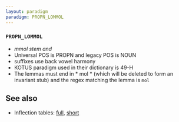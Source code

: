 ```yaml
---
layout: paradigm
paradigm: PROPN_LOMMOL
---
```

### ` PROPN_LOMMOL `

* _mmol stem and_
* Universal POS is PROPN and legacy POS is NOUN
* suffixes use back vowel harmony
* KOTUS paradigm used in their dictionary is 49-H
* The lemmas must end in * mol * (which will be deleted to form an invariant stub) and the regex matching the lemma is ` mol `

## See also

* Inflection tables: [full](gen/L/Lommol.html), [short](gen/L/Lommol_wikt.html)

